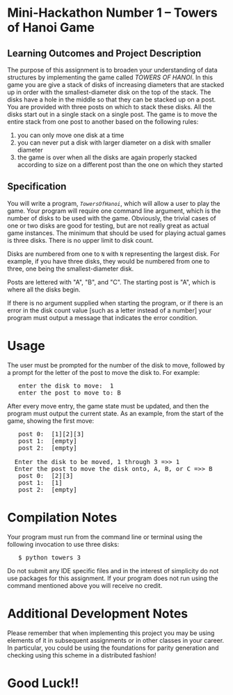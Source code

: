 # Mini-Hackathon Number 1 &ndash; Towers of Hanoi Game
## Learning Outcomes and Project Description

The purpose of this assignment is to broaden your understanding of data structures by implementing the game called *TOWERS OF HANOI*.  In this game you are give a stack of disks of increasing diameters that are stacked up in order with the smallest-diameter disk on the top of the stack.  The disks have a hole in the middle so that they can be stacked up on a post.  You are provided with three posts on which to stack these disks.  All the disks start out in a single stack on a single post.  The game is to move the entire stack from one post to another based on the following rules:

1. you can only move one disk at a time
1. you can never put a disk with larger diameter on a disk with smaller diameter
1. the game is over when all the disks are again properly stacked according to size on a different post than the one on which they started

## Specification
You will write a program, <code>*TowersOfHanoi*</code>, which will allow a user to play the game.  Your program will require one command line argument, which is the number of disks to be used with the game.  Obviously, the trivial cases of one or two disks are good for testing, but are not really great as actual game instances.  The minimum that should be used for playing actual games is three disks.  There is no upper limit to disk count.

Disks are numbered from one to <code>N</code> with <code>N</code> representing the largest disk.  For example, if you have three disks, they would be numbered from one to three, one being the smallest-diameter disk.

Posts are lettered with "A", "B", and "C".  The starting post is "A", which is where all the disks begin.

If there is no argument supplied when starting the program, or if there is an error in the disk count value [such as a letter instead of a number] your program must output a message that indicates the error condition.

# Usage

The user must be prompted for the number of the disk to move, followed by a prompt for the letter of the post to move the disk to.  For example:

<pre>
   enter the disk to move:  1
   enter the post to move to: B
</pre>

After every move entry, the game state must be updated, and then the program must output the current state.  As an example, from the start of the game, showing the first move:

<pre>
   post 0:  [1][2][3]
   post 1:  [empty]
   post 2:  [empty]

  Enter the disk to be moved, 1 through 3 =>> 1
  Enter the post to move the disk onto, A, B, or C =>> B
   post 0:  [2][3]
   post 1:  [1]
   post 2:  [empty]
</pre>

# Compilation Notes

Your program must run from the command line or terminal using the following invocation to use three disks:
<pre>
   $ python towers 3
</pre>

Do not submit any IDE specific files and in the interest of simplicity do not use packages for this assignment.  If your program does not run using the command mentioned above you will receive no credit.

# Additional Development Notes

Please remember that when implementing this project you may be using elements of it in subsequent assignments or in other classes in your career.  In particular, you could be using the foundations for parity generation and checking using this scheme in a distributed fashion!

# Good Luck!!
